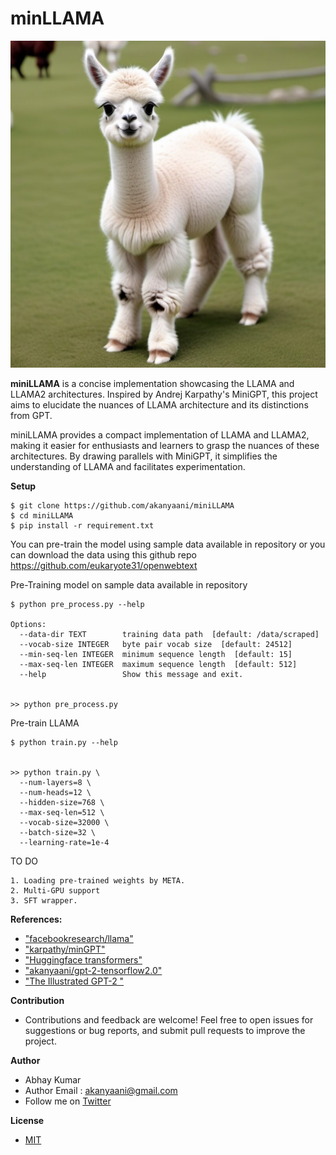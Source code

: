 # minLLAMA

![GitHub Logo](assests/llama.jpg)

****miniLLAMA**** is a concise implementation showcasing the LLAMA and LLAMA2 architectures. Inspired by Andrej Karpathy's MiniGPT, this project aims to elucidate the nuances of LLAMA architecture and its distinctions from GPT.

miniLLAMA provides a compact implementation of LLAMA and LLAMA2, making it easier for enthusiasts and learners to grasp the nuances of these architectures. By drawing parallels with MiniGPT, it simplifies the understanding of LLAMA and facilitates experimentation.

**Setup**

```
$ git clone https://github.com/akanyaani/miniLLAMA
$ cd miniLLAMA
$ pip install -r requirement.txt
```

You can pre-train the model using sample data available in repository or you can download the data using this github repo https://github.com/eukaryote31/openwebtext

Pre-Training model on sample data available in repository
```
$ python pre_process.py --help

Options:
  --data-dir TEXT        training data path  [default: /data/scraped]
  --vocab-size INTEGER   byte pair vocab size  [default: 24512]
  --min-seq-len INTEGER  minimum sequence length  [default: 15]
  --max-seq-len INTEGER  maximum sequence length  [default: 512]
  --help                 Show this message and exit.
  
  
>> python pre_process.py
```

Pre-train LLAMA

```
$ python train.py --help

  
>> python train.py \
  --num-layers=8 \
  --num-heads=12 \
  --hidden-size=768 \
  --max-seq-len=512 \
  --vocab-size=32000 \
  --batch-size=32 \
  --learning-rate=1e-4
```

TO DO
```
1. Loading pre-trained weights by META.
2. Multi-GPU support
3. SFT wrapper.
```

**References:**

* ["facebookresearch/llama"](https://github.com/facebookresearch/llama/tree/main)
* ["karpathy/minGPT"](https://github.com/karpathy/minGPT)
* ["Huggingface transformers"](https://github.com/huggingface/transformers)
* ["akanyaani/gpt-2-tensorflow2.0"](https://github.com/akanyaani/gpt-2-tensorflow2.0)
* ["The Illustrated GPT-2 "](https://jalammar.github.io/illustrated-gpt2/)

**Contribution**

* Contributions and feedback are welcome! Feel free to open issues for suggestions or bug reports, and submit pull requests to improve the project.

**Author**

* Abhay Kumar
* Author Email : akanyaani@gmail.com
* Follow me on [Twitter](https://twitter.com/akanyaani)

**License**

* [MIT](https://github.com/akanyaani/minGPTF/blob/master/LICENSE)
